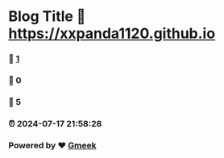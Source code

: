 # Blog Title :link: https://xxpanda1120.github.io 
### :page_facing_up: [1](https://xxpanda1120.github.io/tag.html) 
### :speech_balloon: 0 
### :hibiscus: 5 
### :alarm_clock: 2024-07-17 21:58:28 
### Powered by :heart: [Gmeek](https://github.com/Meekdai/Gmeek)
